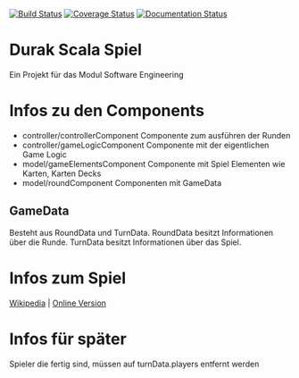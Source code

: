 [![Build Status](https://travis-ci.org/Defkil/htwg-scala-durak.svg?branch=master)](https://travis-ci.org/Defkil/htwg-scala-durak)
[![Coverage Status](https://coveralls.io/repos/github/Defkil/htwg-scala-durak/badge.svg?branch=master)](https://coveralls.io/github/Defkil/htwg-scala-durak?branch=master)
[![Documentation Status](https://readthedocs.org/projects/ansicolortags/badge/?version=latest)](https://defkil.github.io/htwg-scala-durak/master/docs/)

# Durak Scala Spiel

Ein Projekt für das Modul Software Engineering

# Infos zu den Components
* controller/controllerComponent Componente zum ausführen der Runden
* controller/gameLogicComponent Componente mit der eigentlichen Game Logic
* model/gameElementsComponent Componente mit Spiel Elementen wie Karten, Karten Decks
* model/roundComponent Componenten mit GameData

## GameData
Besteht aus RoundData und TurnData.
RoundData besitzt Informationen über die Runde. TurnData besitzt Informationen über das Spiel.
# Infos zum Spiel

[Wikipedia](https://de.wikipedia.org/wiki/Durak_(Kartenspiel)) |
[Online Version](https://durak.hlop.de/)

# Infos für später
Spieler die fertig sind, müssen auf turnData.players entfernt werden